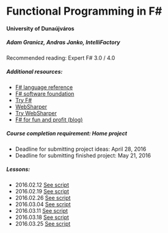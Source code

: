 # Functional Programming in F# 
#### University of Dunaújváros 
##### Adam Granicz, Andras Janko, IntelliFactory

Recommended reading: Expert F# 3.0 / 4.0

##### Additional resources:

* [F# language reference](https://msdn.microsoft.com/en-us/library/dd233181.aspx)
* [F# software foundation](http://fsharp.org/)
* [Try F#](http://www.tryfsharp.org/)
* [WebSharper](http://websharper.com/)
* [Try WebSharper](http://try.websharper.com/)
* [F# for fun and profit (blog)](http://fsharpforfunandprofit.com/)

##### Course completion requirement: Home project

* Deadline for submitting project ideas: April 28, 2016
* Deadline for submitting finished project: May 21, 2016

##### Lessons:

* 2016.02.12 [See script](https://github.com/intellifactory/DUE-FSharp-2016/blob/master/Script1.fsx)
* 2016.02.19 [See script](https://github.com/intellifactory/DUE-FSharp-2016/blob/master/Script2.fsx)
* 2016.02.26 [See script](https://github.com/intellifactory/DUE-FSharp-2016/blob/master/Script3.fsx)
* 2016.03.04 [See script](https://github.com/intellifactory/DUE-FSharp-2016/blob/master/Script4.fsx)
* 2016.03.11 [See script](https://github.com/intellifactory/DUE-FSharp-2016/blob/master/Script5.fsx)
* 2016.03.18 [See script](https://github.com/intellifactory/DUE-FSharp-2016/blob/master/Script6.fsx)
* 2016.03.25 [See script](https://github.com/intellifactory/DUE-FSharp-2016/blob/master/Script7.fsx)

